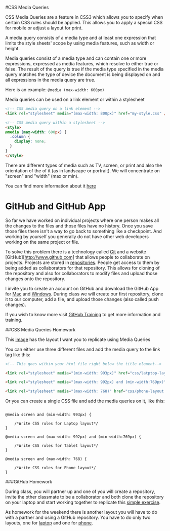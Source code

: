 #CSS Media Queries

CSS Media Queries are a feature in CSS3 which allows you to specify when certain CSS rules should be applied. This allows you to apply a special CSS for mobile or adjust a layout for print. 

A media query consists of a media type and at least one expression that limits the style sheets' scope by using media features, such as width or height.

Media  queries consist of a media type and can contain one or more expressions, expressed as media features, which resolve to either true or false. The result of the query is true if the media type specified in the media query matches the type of device the document is being displayed on and all expressions in the media query are true.

Here is an example:
`@media (max-width: 600px)`

Media queries can be used on a link element or within a stylesheet

```html
<!-- CSS media query on a link element -->
<link rel="stylesheet" media="(max-width: 800px)" href="my-style.css" />

<!-- CSS media query within a stylesheet -->
<style>
@media (max-width: 600px) {
  .column {
    display: none;
  }
}
</style>
```
There are different types of media such as TV, screen, or print and also the orientation of the of it (as in landscape or portrait). We will concentrate on "screen" and "width" (max or min).

You can find more information about it [here](http://cssmediaqueries.com/what-are-css-media-queries.html)

# GitHub and GitHub App

So far we have worked on individual projects where one person makes all the changes to the files and those files have no history. Once you save those files there isn't a way to go back to something like a checkpoint. And working by yourself you generally do not have other web developers working on the same project or file.

To solve this problem there is a technology called [Git](https://en.wikipedia.org/wiki/Git_(software)) and a website [GitHub][http://www.github.com] that allows people to collaborate on projects. Projects are stored in [repositories](https://en.wikipedia.org/wiki/Repository_(revision_control)). People get access to them by being added as collaborators for that repository. This allows for cloning of the repository and also for collaborators to modify files and upload those changes onto the repository.

I invite you to create an account on GitHub and download the GitHub App for [Mac](https://mac.github.com/) and [Windows](https://windows.github.com/). During class we will create our first repository, clone it to our computer, add a file, and upload those changes (also called push changes).

If you wish to know more visit [GitHub Training](https://training.github.com/classes/) to get more information and training.

##CSS Media Queries Homework

This [image](https://github.com/AustinCodingAcademy/HTMLIntroductory/blob/master/exercises/week-6/media-query.jpg) has the layout I want you to replicate using Media Queries

You can either use three different files and add the media query to the link tag like this:
```html
<!-- This goes within your html file right below the title element-->

<link rel="stylesheet" media="(min-width: 993px)" href="css/latptop-layout.css"/> 

<link rel="stylesheet" media="(max-width: 992px) and (min-width:769px)" href="css/tablet-layout.css"/>

<link rel="stylesheet" media="(max-width: 768)" href="css/phone-layout.css"/>

```

Or you can create a single CSS file and add the media queries on it, like this:

```CCS

@media screen and (min-width: 993px) {

    /*Write CSS rules for Laptop layout*/
}

@media screen and (max-width: 992px) and (min-width:769px) {

    /*Write CSS rules for Tablet layout*/
}

@media screen and (max-width: 768) {

    /*Write CSS rules for Phone layout*/
}

```


###GitHub Homework

During class, you will partner up and one of you will create a repository, invite the other classmate to be a collaborator and both clone the repository on your laptop and start working together to replicate this [simple exercise](https://github.com/AustinCodingAcademy/HTMLIntroductory/blob/master/exercises/week-6/simple-exercise.JPG).

As homework for the weekend there is another layout you will have to do with a partner and using a GitHub repository. You have to do only two layouts, one for [laptop](https://github.com/AustinCodingAcademy/HTMLIntroductory/blob/master/exercises/week-6/laptop.png) and one for [phone](https://github.com/AustinCodingAcademy/HTMLIntroductory/blob/master/exercises/week-6/phone.png).
